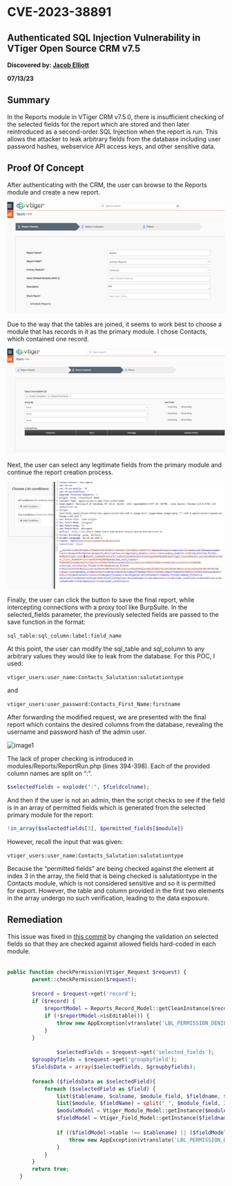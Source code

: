 # CVE-2023-38891

## Authenticated SQL Injection Vulnerability in VTiger Open Source CRM v7.5

**Discovered by: [Jacob Elliott](https://github.com/jselliott)**

**07/13/23**

## Summary

In the Reports module in VTiger CRM v7.5.0, there is insufficient checking of the selected fields for the report which are stored and then later reintroduced as a second-order SQL Injection when the report is run. This allows the attacker to leak arbitrary fields from the database including user password hashes, webservice API access keys, and other sensitive data.

## Proof Of Concept

After authenticating with the CRM, the user can browse to the Reports module and create a new report.

![image1](1.png)

Due to the way that the tables are joined, it seems to work best to choose a module that has records in it as the primary module. I chose Contacts, which contained one record. 

![image1](2.png)

Next, the user can select any legitimate fields from the primary module and continue the report creation process.

![image1](3.png)

Finally, the user can click the button to save the final report, while intercepting connections with a proxy tool like BurpSuite. In the selected_fields parameter, the previously selected fields are passed to the save function in the format:

```sql_table:sql_column:label:field_name```

At this point, the user can modify the sql_table and sql_column to any arbitrary values they would like to leak from the database. For this POC, I used:

```vtiger_users:user_name:Contacts_Salutation:salutationtype```

and

```vtiger_users:user_password:Contacts_First_Name:firstname```

After forwarding the modified request, we are presented with the final report which contains the desired columns from the database, revealing the username and password hash of the admin user.

![image1](4.png)

The lack of proper checking is introduced in modules/Reports/ReportRun.php (lines 394-398). Each of the provided column names are split on “:”.

```php
$selectedfields = explode(":", $fieldcolname);
```

And then if the user is not an admin, then the script checks to see if the field is in an array of permitted fields which is generated from the selected primary module for the report:

```php
!in_array($selectedfields[3], $permitted_fields[$module])
```

However, recall the input that was given:

```vtiger_users:user_name:Contacts_Salutation:salutationtype```

Because the “permitted fields” are being checked against the element at index 3 in the array, the field that is being checked is salutationtype in the Contacts module, which is not considered sensitive and so it is permitted for export. However, the table and column provided in the first two elements in the array undergo no such verification, leading to the data exposure.

## Remediation

This issue was fixed in [this commit](https://code.vtiger.com/vtiger/vtigercrm/-/commit/f41446eb34661ff69a64bd818d6b0e88f26b50f0) by changing the validation on selected fields so that they are checked against allowed fields hard-coded in each module.

```php

public function checkPermission(Vtiger_Request $request) {
		parent::checkPermission($request);

		$record = $request->get('record');
		if ($record) {
			$reportModel = Reports_Record_Model::getCleanInstance($record);
			if (!$reportModel->isEditable()) {
				throw new AppException(vtranslate('LBL_PERMISSION_DENIED'));
			}
		}

             	$selectedFields = $request->get('selected_fields');
		$groupbyfields = $request->get('groupbyfield');
		$fieldsData = array($selectedFields, $groupbyfields);

		foreach ($fieldsData as $selectedField){
			foreach ($selectedField as $field) {
				list($tablename, $colname, $module_field, $fieldname, $single) = split(":", $field);
				list($module, $fieldName) = split("_", $module_field, 2);
				$moduleModel = Vtiger_Module_Model::getInstance($module);
				$fieldModel = Vtiger_Field_Model::getInstance($fieldname, $moduleModel);

				if (($fieldModel->table !== $tablename) || ($fieldModel->column !== $colname)) {
					throw new AppException(vtranslate('LBL_PERMISSION_DENIED'));
				}
			}
		}  
		return true;
	}
```
